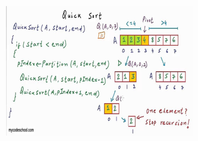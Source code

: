 
<img src='https://github.com/Wei-Tsung/Core-Concepts-Visualization/blob/master/quick%20sort%20diagram.jpg' width='800' height='350'>
